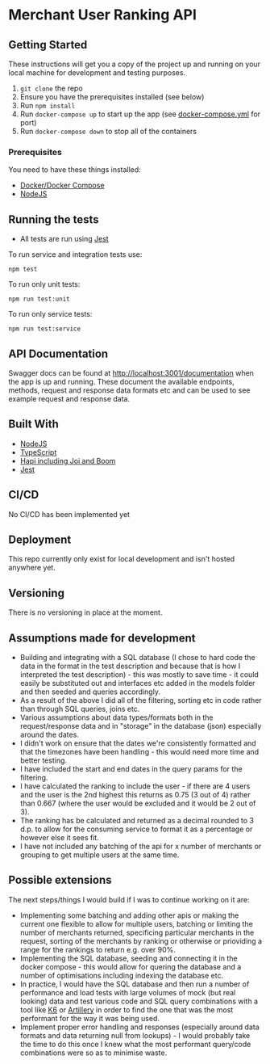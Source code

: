 # Merchant User Ranking API

## Getting Started

These instructions will get you a copy of the project up and running on your local machine for development and testing purposes. 

1. `git clone` the repo
2. Ensure you have the prerequisites installed (see below)
3. Run `npm install`
4. Run `docker-compose up` to start up the app (see [docker-compose.yml](./docker-compose.yml) for port)
4. Run `docker-compose down` to stop all of the containers

### Prerequisites

You need to have these things installed:
- [Docker/Docker Compose](https://www.docker.com/)
- [NodeJS](https://nodejs.org/en/)

## Running the tests

- All tests are run using [Jest](https://jestjs.io/)

To run service and integration tests use:

```
npm test
```

To run only unit tests:

```
npm run test:unit
```


To run only service tests:

```
npm run test:service
```

## API Documentation

Swagger docs can be found at [http://localhost:3001/documentation](http://localhost:3001/documentation) when the app is up and running. These document the available endpoints, methods, request and response data formats etc and can be used to see example request and response data.

## Built With

* [NodeJS](https://nodejs.org/en/)
* [TypeScript](https://www.typescriptlang.org/)
* [Hapi including Joi and Boom](https://hapi.dev/)
* [Jest](https://jestjs.io/en/)

## CI/CD

No CI/CD has been implemented yet

## Deployment

This repo currently only exist for local development and isn't hosted anywhere yet.

## Versioning

There is no versioning in place at the moment.


## Assumptions made for development

- Building and integrating with a SQL database (I chose to hard code the data in the format in the test description and because that is how I interpreted the test description) - this was mostly to save time - it could easily be substituted out and interfaces etc added in the models folder and then seeded and queries accordingly.
- As a result of the above I did all of the filtering, sorting etc in code rather than through SQL queries, joins etc.
- Various assumptions about data types/formats both in the request/response data and in "storage" in the database (json) especially around the dates.
- I didn't work on ensure that the dates we're consistently formatted and that the timezones have been handling - this would need more time and better testing.
- I have included the start and end dates in the query params for the filtering.
- I have calculated the ranking to include the user - if there are 4 users and the user is the 2nd highest this returns as 0.75 (3 out of 4) rather than 0.667 (where the user would be excluded and it would be 2 out of 3).
- The ranking has be calculated and returned as a decimal rounded to 3 d.p. to allow for the consuming service to format it as a percentage or however else it sees fit.
- I have not included any batching of the api for x number of merchants or grouping to get multiple users at the same time.

## Possible extensions

The next steps/things I would build if I was to continue working on it are:
- Implementing some batching and adding other apis or making the current one flexible to allow for multiple users, batching or limiting the number of merchants returned, specificing particular merchants in the request, sorting of the merchants by ranking or otherwise or prioviding a range for the rankings to return e.g. over 90%.
- Implementing the SQL database, seeding and connecting it in the docker compose - this would allow for quering the database and a number of optimisations including indexing the database etc.
- In practice, I would have the SQL database and then run a number of performance and load tests with large volumes of mock (but real looking) data and test various code and SQL query combinations with a tool like [K6](https://k6.io/) or [Artillery](https://artillery.io/) in order to find the one that was the most performant for the way it was being used.
- Implement proper error handling and responses (especially around data formats and data returning null from lookups) - I would probably take the time to do this once I knew what the most performant query/code combinations were so as to minimise waste.

